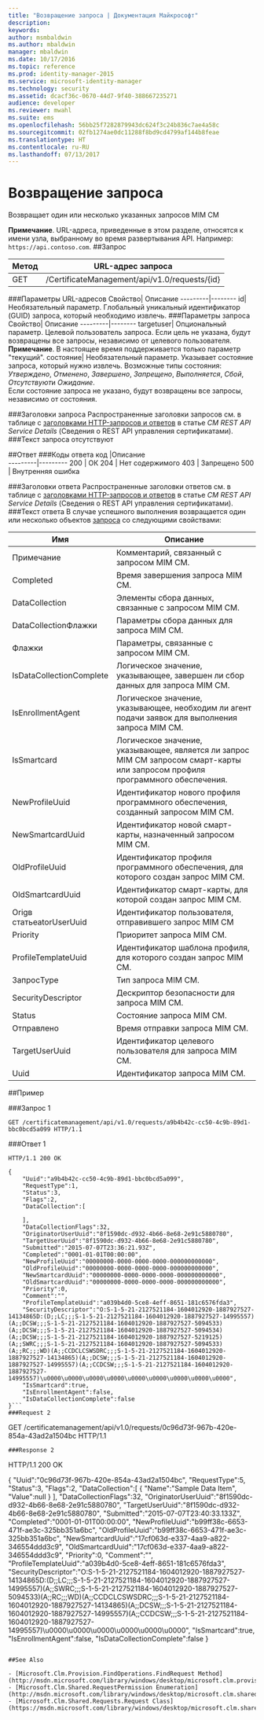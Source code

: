 ```yaml
---
title: "Возвращение запроса | Документация Майкрософт"
description: 
keywords: 
author: msmbaldwin
ms.author: mbaldwin
manager: mbaldwin
ms.date: 10/17/2016
ms.topic: reference
ms.prod: identity-manager-2015
ms.service: microsoft-identity-manager
ms.technology: security
ms.assetid: dcacf36c-0670-44d7-9f40-388667235271
audience: developer
ms.reviewer: mwahl
ms.suite: ems
ms.openlocfilehash: 56bb25f7282879943dc624f3c24b836c7ae4a58c
ms.sourcegitcommit: 02fb1274ae0dc11288f8bd9cd4799af144b8feae
ms.translationtype: HT
ms.contentlocale: ru-RU
ms.lasthandoff: 07/13/2017
---
```

# <a name="get-request"></a>Возвращение запроса
Возвращает один или несколько указанных запросов MIM CM

**Примечание**. URL-адреса, приведенные в этом разделе, относятся к имени узла, выбранному во время развертывания API. Например: `https://api.contoso.com`.
##<a name="request"></a>Запрос


Метод  |URL-адрес запроса  
---------|---------
GET     |/CertificateManagement/api/v1.0/requests/{id}

###<a name="url-parameters"></a>Параметры URL-адресов
Свойство| Описание
---------|--------
id| Необязательный параметр. Глобальный уникальный идентификатор (GUID) запроса, который необходимо извлечь.
###<a name="query-parameters"></a>Параметры запроса
Свойство| Описание
---------|--------
targetuser| Опциональный параметр. Целевой пользователь запроса. Если цель не указана, будут возвращены все запросы, независимо от целевого пользователя. <br/> **Примечание**. В настоящее время поддерживается только параметр "текущий".
состояние| Необязательный параметр. Указывает состояние запроса, который нужно извлечь. Возможные типы состояния: *Утверждено*, *Отменено*, *Завершено*, *Запрещено*, *Выполняется*, *Сбой*, *Отсутствуют*и *Ожидание*. <br/>Если состояние запроса не указано, будут возвращены все запросы, независимо от состояния.

###<a name="request-headers"></a>Заголовки запроса
Распространенные заголовки запросов см. в таблице c [заголовками HTTP-запросов и ответов](certificate-management-rest-api-service-details.md#http-request-and-response-headers) в статье *CM REST API Service Details* (Сведения о REST API управления сертификатами).
###<a name="request-body"></a>Текст запроса
отсутствуют

##<a name="response"></a>Ответ
###<a name="response-codes"></a>Коды ответа
код  |Описание  
---------|---------
200     | ОК
204 | Нет содержимого
403 | Запрещено
500 | Внутренняя ошибка

###<a name="response-headers"></a>Заголовки ответа
Распространенные заголовки ответов см. в таблице с [заголовками HTTP-запросов и ответов](certificate-management-rest-api-service-details.md#http-request-and-response-headers) в статье *CM REST API Service Details* (Сведения о REST API управления сертификатами).
###<a name="response-body"></a>Текст ответа
В случае успешного выполнения возвращается один или несколько объектов [запроса](https://msdn.microsoft.com/library/windows/desktop/microsoft.clm.shared.requests.request.aspx) со следующими свойствами:

Имя | Описание
-----|------------
Примечание | Комментарий, связанный с запросом MIM CM.
Completed | Время завершения запроса MIM CM.
DataCollection | Элементы сбора данных, связанные с запросом MIM CM.
DataCollectionФлажки | Параметры сбора данных для запроса MIM CM.
Флажки | Параметры, связанные с запросом MIM CM.
IsDataCollectionComplete | Логическое значение, указывающее, завершен ли сбор данных для запроса MIM CM.
IsEnrollmentAgent | Логическое значение, указывающее, необходим ли агент подачи заявок для выполнения запроса MIM CM.
IsSmartcard | Логическое значение, указывающее, является ли запрос MIM CM запросом смарт-карты или запросом профиля программного обеспечения.
NewProfileUuid | Идентификатор нового профиля программного обеспечения, созданный запросом MIM CM.
NewSmartcardUuid | Идентификатор новой смарт-карты, назначенный запросом MIM CM.
OldProfileUuid | Идентификатор профиля программного обеспечения, для которого создан запрос MIM CM.
OldSmartcardUuid | Идентификатор смарт-карты, для которой создан запрос MIM CM.
Origв статьеatorUserUuid | Идентификатор пользователя, отправившего запрос MIM CM
Priority | Приоритет запроса MIM CM.
ProfileTemplateUuid | Идентификатор шаблона профиля, для которого создан запрос MIM CM.
ЗапросType | Тип запроса MIM CM.
SecurityDescriptor | Дескриптор безопасности для запроса MIM CM.
Status | Состояние запроса MIM CM.
Отправлено | Время отправки запроса MIM CM.
TargetUserUuid | Идентификатор целевого пользователя для запроса MIM CM.
Uuid | Идентификатор запроса MIM CM.

##<a name="example"></a>Пример

###<a name="request-1"></a>Запрос 1
```
GET /certificatemanagement/api/v1.0/requests/a9b4b42c-cc50-4c9b-89d1-bbc0bcd5a099 HTTP/1.1

```
###<a name="response-1"></a>Ответ 1
```
HTTP/1.1 200 OK

{
    "Uuid":"a9b4b42c-cc50-4c9b-89d1-bbc0bcd5a099",
    "RequestType":1,
    "Status":3,
    "Flags":2,
    "DataCollection":[

    ],
    "DataCollectionFlags":32,
    "OriginatorUserUuid":"8f1590dc-d932-4b66-8e68-2e91c5880780",
    "TargetUserUuid":"8f1590dc-d932-4b66-8e68-2e91c5880780",
    "Submitted":"2015-07-07T23:36:21.93Z",
    "Completed":"0001-01-01T00:00:00",
    "NewProfileUuid":"00000000-0000-0000-0000-000000000000",
    "OldProfileUuid":"00000000-0000-0000-0000-000000000000",
    "NewSmartcardUuid":"00000000-0000-0000-0000-000000000000",
    "OldSmartcardUuid":"00000000-0000-0000-0000-000000000000",
    "Priority":0,
    "Comment":"",
    "ProfileTemplateUuid":"a039b4d0-5ce8-4eff-8651-181c6576fda3",
    "SecurityDescriptor":"O:S-1-5-21-2127521184-1604012920-1887927527-14134865D:(D;;LC;;;S-1-5-21-2127521184-1604012920-1887927527-14995557)(A;;DCSW;;;S-1-5-21-2127521184-1604012920-1887927527-5094533)(A;;DCSW;;;S-1-5-21-2127521184-1604012920-1887927527-5094534)(A;;DCSW;;;S-1-5-21-2127521184-1604012920-1887927527-5219125)(A;;SWRC;;;S-1-5-21-2127521184-1604012920-1887927527-5094533)(A;;RC;;;WD)(A;;CCDCLCSWSDRC;;;S-1-5-21-2127521184-1604012920-1887927527-14134865)(A;;DCSW;;;S-1-5-21-2127521184-1604012920-1887927527-14995557)(A;;CCDCSW;;;S-1-5-21-2127521184-1604012920-1887927527-14995557)\u0000\u0000\u0000\u0000\u0000\u0000\u0000\u0000\u0000",
    "IsSmartcard":true,
    "IsEnrollmentAgent":false,
    "IsDataCollectionComplete":false
}```       
###Request 2
```
GET /certificatemanagement/api/v1.0/requests/0c96d73f-967b-420e-854a-43ad2a1504bc HTTP/1.1
```
###Response 2
```
HTTP/1.1 200 OK

{ "Uuid":"0c96d73f-967b-420e-854a-43ad2a1504bc", "RequestType":5, "Status":3, "Flags":2, "DataCollection":[ { "Name":"Sample Data Item", "Value":null } ], "DataCollectionFlags":32, "OriginatorUserUuid":"8f1590dc-d932-4b66-8e68-2e91c5880780", "TargetUserUuid":"8f1590dc-d932-4b66-8e68-2e91c5880780", "Submitted":"2015-07-07T23:40:33.133Z", "Completed":"0001-01-01T00:00:00", "NewProfileUuid":"b99ff38c-6653-471f-ae3c-325bb351a6bc", "OldProfileUuid":"b99ff38c-6653-471f-ae3c-325bb351a6bc", "NewSmartcardUuid":"17cf063d-e337-4aa9-a822-346554ddd3c9", "OldSmartcardUuid":"17cf063d-e337-4aa9-a822-346554ddd3c9", "Priority":0, "Comment":"", "ProfileTemplateUuid":"a039b4d0-5ce8-4eff-8651-181c6576fda3", "SecurityDescriptor":"O:S-1-5-21-2127521184-1604012920-1887927527-14134865D:(D;;LC;;;S-1-5-21-2127521184-1604012920-1887927527-14995557)(A;;SWRC;;;S-1-5-21-2127521184-1604012920-1887927527-5094533)(A;;RC;;;WD)(A;;CCDCLCSWSDRC;;;S-1-5-21-2127521184-1604012920-1887927527-14134865)(A;;DCSW;;;S-1-5-21-2127521184-1604012920-1887927527-14995557)(A;;CCDCSW;;;S-1-5-21-2127521184-1604012920-1887927527-14995557)\u0000\u0000\u0000\u0000\u0000\u0000", "IsSmartcard":true, "IsEnrollmentAgent":false, "IsDataCollectionComplete":false }
```       

##See Also

- [Microsoft.Clm.Provision.FindOperations.FindRequest Method](http://msdn.microsoft.com/library/windows/desktop/microsoft.clm.provision.findoperations.findrequests.aspx)
- [Microsoft.Clm.Shared.RequestPermission Enumeration](http://msdn.microsoft.com/library/windows/desktop/microsoft.clm.shared.requestpermission.aspx)
- [Microsoft.Clm.Shared.Requests.Request Class](https://msdn.microsoft.com/library/windows/desktop/microsoft.clm.shared.requests.request.aspx)
